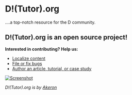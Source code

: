 D!(Tutor).org
=============

....a top-notch resource for the D community.

## D!(Tutor).org is an open source project!

**Interested in contributing? Help us:**

- [Localize content](https://github.com/tyro17/dtutor.org/wiki/Localization-Guide)
- [File or fix bugs](https://github.com/tyro17/dtutor.org/issues)
- [Author an article, tutorial, or case study](https://github.com/tyro17/dtutor.org/wiki/Contributors-Guide)

[![Screenshot](https://raw.github.com/Tyro17/dtutor.org/master/public/images/landing_page.png)](http://dtutor.org)

*D!(Tutor).org is by [Akeron](https://www.akeron.co/)*
